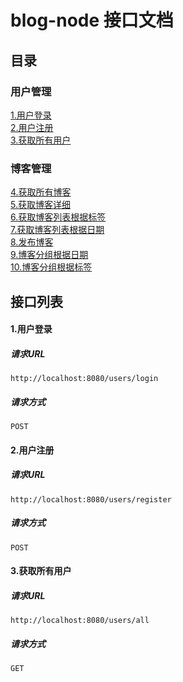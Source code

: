# blog-node 接口文档

## 目录
### 用户管理
[1.用户登录](#1用户登录)<br/>
[2.用户注册](#2用户注册)<br/>
[3.获取所有用户](#3获取所有用户)<br/>

### 博客管理
[4.获取所有博客](#4获取所有博客)<br/>
[5.获取博客详细](#5获取博客详细)<br/>
[6.获取博客列表根据标签](#6获取博客列表根据标签)<br/>
[7.获取博客列表根据日期](#7获取博客列表根据日期)<br/>
[8.发布博客](#8发布博客)<br/>
[9.博客分组根据日期](#9博客分组根据日期)<br/>
[10.博客分组根据标签](#10博客分组根据标签)<br/>


## 接口列表

#### 1.用户登录
##### 请求URL
```
http://localhost:8080/users/login
```
##### 请求方式
```
POST
```

#### 2.用户注册
##### 请求URL
```
http://localhost:8080/users/register
```
##### 请求方式
```
POST
```

#### 3.获取所有用户
##### 请求URL
```
http://localhost:8080/users/all
```
##### 请求方式
```
GET
```